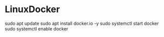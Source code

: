 # LinuxDocker
sudo apt update
sudo apt install docker.io -y
sudo systemctl start docker
sudo systemctl enable docker
